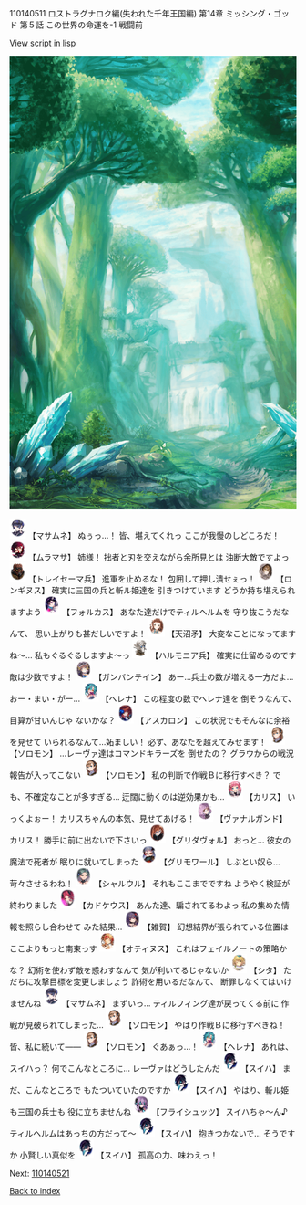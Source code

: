 110140511 ロストラグナロク編(失われた千年王国編) 第14章 ミッシング・ゴッド 第５話 この世界の命運を-1 戦闘前

[View script in lisp](../scripts/110140511.txt)

![forest.png](../images/backgrounds/forest.png)

<img src="../images/units/3100111.png" alt="3100111.png" height="34"/>
【マサムネ】
ぬぅっ…！
皆、堪えてくれっ
ここが我慢のしどころだ！

<img src="../images/units/3102511.png" alt="3102511.png" height="34"/>
【ムラマサ】
姉様！
拙者と刃を交えながら余所見とは
油断大敵ですよっ

<img src="../images/units/3830001.png" alt="3830001.png" height="34"/>
【トレイセーマ兵】
進軍を止めるな！
包囲して押し潰せぇっ！

<img src="../images/units/3300111.png" alt="3300111.png" height="34"/>
【ロンギヌス】
確実に三国の兵と斬ル姫達を
引きつけています
どうか持ち堪えられますよう

<img src="../images/units/3301811.png" alt="3301811.png" height="34"/>
【フォルカス】
あなた達だけでティルヘルムを
守り抜こうだなんて、
思い上がりも甚だしいですよ！

<img src="../images/units/3300411.png" alt="3300411.png" height="34"/>
【天沼矛】
大変なことになってますね～…
私もぐるぐるしますよ～っ

<img src="../images/units/3810001.png" alt="3810001.png" height="34"/>
【ハルモニア兵】
確実に仕留めるのです
敵は少数ですよ！

<img src="../images/units/3600211.png" alt="3600211.png" height="34"/>
【ガンバンテイン】
あー…兵士の数が増える一方だよ…
おー・まい・がー…

<img src="../images/units/3302811.png" alt="3302811.png" height="34"/>
【ヘレナ】
この程度の数でヘレナ達を
倒そうなんて、目算が甘いんじゃ
ないかな？

<img src="../images/units/3102311.png" alt="3102311.png" height="34"/>
【アスカロン】
この状況でもそんなに余裕を見せて
いられるなんて…妬ましい！
必ず、あなたを超えてみせます！

<img src="../images/units/3503111.png" alt="3503111.png" height="34"/>
【ソロモン】
…レーヴァ達はコマンドキラーズを
倒せたの？
グラウからの戦況報告が入ってこない

<img src="../images/units/3503111.png" alt="3503111.png" height="34"/>
【ソロモン】
私の判断で作戦Ｂに移行すべき？
でも、不確定なことが多すぎる…
迂闊に動くのは逆効果かも…

<img src="../images/units/3602511.png" alt="3602511.png" height="34"/>
【カリス】
いっくよぉー！
カリスちゃんの本気、見せてあげる！

<img src="../images/units/3601111.png" alt="3601111.png" height="34"/>
【ヴァナルガンド】
カリス！
勝手に前に出ないで下さいっ

<img src="../images/units/3600811.png" alt="3600811.png" height="34"/>
【グリダヴォル】
おっと…
彼女の魔法で死者が
眠りに就いてしまった

<img src="../images/units/3501711.png" alt="3501711.png" height="34"/>
【グリモワール】
しぶとい奴ら…
苛々させるわね！

<img src="../images/units/3200711.png" alt="3200711.png" height="34"/>
【シャルウル】
それもここまでですね
ようやく検証が終わりました

<img src="../images/units/3600411.png" alt="3600411.png" height="34"/>
【カドケウス】
あんた達、騙されてるわよっ
私の集めた情報を照らし合わせて
みた結果…

<img src="../images/units/3502411.png" alt="3502411.png" height="34"/>
【雑賀】
幻想結界が張られている位置は
ここよりもっと南東っす

<img src="../images/units/3400811.png" alt="3400811.png" height="34"/>
【オティヌス】
これはフェイルノートの策略かな？
幻術を使わず敵を惑わすなんて
気が利いてるじゃないか

<img src="../images/units/3201611.png" alt="3201611.png" height="34"/>
【シタ】
ただちに攻撃目標を変更しましょう
詐術を用いるだなんて、
断罪しなくてはいけませんね

<img src="../images/units/3100111.png" alt="3100111.png" height="34"/>
【マサムネ】
まずいっ…
ティルフィング達が戻ってくる前に
作戦が見破られてしまった…

<img src="../images/units/3503111.png" alt="3503111.png" height="34"/>
【ソロモン】
やはり作戦Ｂに移行すべきね！
皆、私に続いて――

<img src="../images/units/3503111.png" alt="3503111.png" height="34"/>
【ソロモン】
ぐあぁっ…！

<img src="../images/units/3302811.png" alt="3302811.png" height="34"/>
【ヘレナ】
あれは、スイハっ？
何でこんなところに…
レーヴァはどうしたんだ

<img src="../images/units/3401719.png" alt="3401719.png" height="34"/>
【スイハ】
まだ、こんなところで
もたついていたのですか

<img src="../images/units/3401719.png" alt="3401719.png" height="34"/>
【スイハ】
やはり、斬ル姫も三国の兵士も
役に立ちませんね

<img src="../images/units/3502719.png" alt="3502719.png" height="34"/>
【フライシュッツ】
スイハちゃ～ん♪
ティルヘルムはあっちの方だって～

<img src="../images/units/3401719.png" alt="3401719.png" height="34"/>
【スイハ】
抱きつかないで…
そうですか
小賢しい真似を

<img src="../images/units/3401719.png" alt="3401719.png" height="34"/>
【スイハ】
孤高の力、味わえっ！


Next: [110140521](110140521.md)

[Back to index](index.md)
